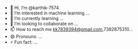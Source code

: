 - 👋 Hi, I’m @karthik-7574
- 👀 I’m interested in machine learning ...
- 🌱 I’m currently learning ...
- 💞️ I’m looking to collaborate on ...
- 📫 How to reach me kk7839394@gmail.com,7382875310...
- 😄 Pronouns: ...
- ⚡ Fun fact: ...

<!---
karthik-7574/karthik-7574 is a ✨ special ✨ repository because its `README.md` (this file) appears on your GitHub profile.
You can click the Preview link to take a look at your changes.
--->
